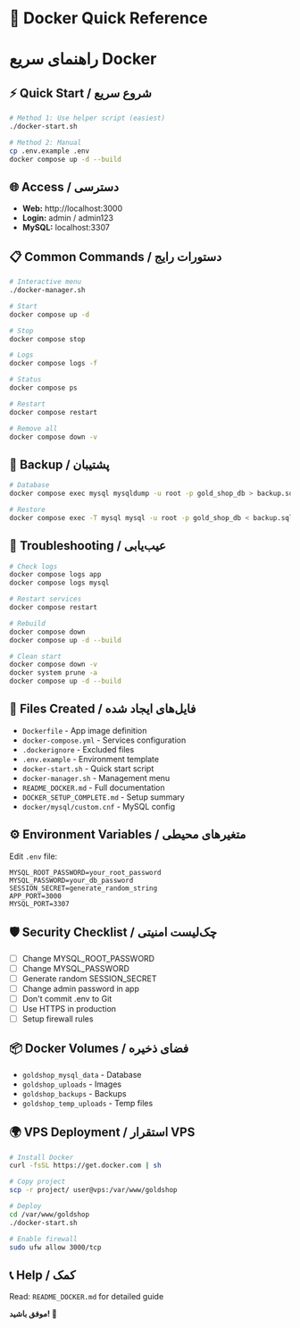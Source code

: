 # 🚀 Docker Quick Reference
# راهنمای سریع Docker

## ⚡ Quick Start / شروع سریع

```bash
# Method 1: Use helper script (easiest)
./docker-start.sh

# Method 2: Manual
cp .env.example .env
docker compose up -d --build
```

## 🌐 Access / دسترسی

- **Web:** http://localhost:3000
- **Login:** admin / admin123
- **MySQL:** localhost:3307

## 📋 Common Commands / دستورات رایج

```bash
# Interactive menu
./docker-manager.sh

# Start
docker compose up -d

# Stop
docker compose stop

# Logs
docker compose logs -f

# Status
docker compose ps

# Restart
docker compose restart

# Remove all
docker compose down -v
```

## 💾 Backup / پشتیبان

```bash
# Database
docker compose exec mysql mysqldump -u root -p gold_shop_db > backup.sql

# Restore
docker compose exec -T mysql mysql -u root -p gold_shop_db < backup.sql
```

## 🔧 Troubleshooting / عیب‌یابی

```bash
# Check logs
docker compose logs app
docker compose logs mysql

# Restart services
docker compose restart

# Rebuild
docker compose down
docker compose up -d --build

# Clean start
docker compose down -v
docker system prune -a
docker compose up -d --build
```

## 📁 Files Created / فایل‌های ایجاد شده

- `Dockerfile` - App image definition
- `docker-compose.yml` - Services configuration
- `.dockerignore` - Excluded files
- `.env.example` - Environment template
- `docker-start.sh` - Quick start script
- `docker-manager.sh` - Management menu
- `README_DOCKER.md` - Full documentation
- `DOCKER_SETUP_COMPLETE.md` - Setup summary
- `docker/mysql/custom.cnf` - MySQL config

## ⚙️ Environment Variables / متغیرهای محیطی

Edit `.env` file:
```env
MYSQL_ROOT_PASSWORD=your_root_password
MYSQL_PASSWORD=your_db_password
SESSION_SECRET=generate_random_string
APP_PORT=3000
MYSQL_PORT=3307
```

## 🛡️ Security Checklist / چک‌لیست امنیتی

- [ ] Change MYSQL_ROOT_PASSWORD
- [ ] Change MYSQL_PASSWORD
- [ ] Generate random SESSION_SECRET
- [ ] Change admin password in app
- [ ] Don't commit .env to Git
- [ ] Use HTTPS in production
- [ ] Setup firewall rules

## 📦 Docker Volumes / فضای ذخیره

- `goldshop_mysql_data` - Database
- `goldshop_uploads` - Images
- `goldshop_backups` - Backups
- `goldshop_temp_uploads` - Temp files

## 🌍 VPS Deployment / استقرار VPS

```bash
# Install Docker
curl -fsSL https://get.docker.com | sh

# Copy project
scp -r project/ user@vps:/var/www/goldshop

# Deploy
cd /var/www/goldshop
./docker-start.sh

# Enable firewall
sudo ufw allow 3000/tcp
```

## 📞 Help / کمک

Read: `README_DOCKER.md` for detailed guide

**موفق باشید! 🎉**
